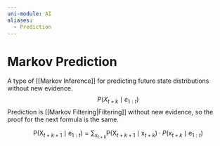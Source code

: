```yaml
---
uni-module: AI
aliases:
  - Prediction
---
```

# Markov Prediction

A type of [[Markov Inference]] for predicting future state distributions without new evidence. 
$$P(X_{t+k}\mid e_{1:t})$$
Prediction is [[Markov Filtering|Filtering]] without new evidence, so the proof for the next formula is the same.

$$\mathrm{P}\left(\mathrm{X}_{t+k+1} \mid \mathrm{e}_{1: t}\right)=\sum_{\mathrm{x}_{t+k}} \mathrm{P}\left(\mathrm{X}_{t+k+1} \mid \mathrm{x}_{t+k}\right) \cdot P\left(\mathrm{x}_{t+k} \mid \mathrm{e}_{1: t}\right)$$
